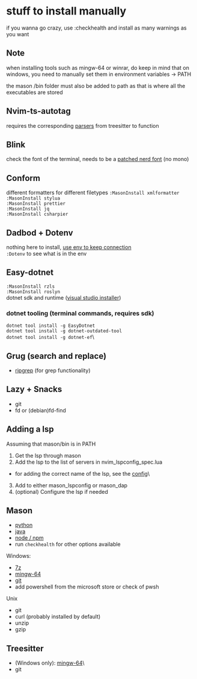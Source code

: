 # stuff to install manually

if you wanna go crazy, use :checkhealth and install as many warnings as you want

## Note
when installing tools such as mingw-64 or winrar, do keep in mind that on windows, you need to manually set them in environment variables -> PATH

the mason /bin folder must also be added to path as that is where all the executables are stored

## Nvim-ts-autotag
requires the corresponding [parsers](https://github.com/nvim-treesitter/nvim-treesitter?tab=readme-ov-file#supported-languages) from treesitter to function

## Blink
check the font of the terminal, needs to be a [patched nerd font](https://www.nerdfonts.com/font-downloads) (no mono)

## Conform
different formatters for different filetypes
```:MasonInstall xmlformatter```\
```:MasonInstall stylua```\
```:MasonInstall prettier```\
```:MasonInstall jq```\
```:MasonInstall csharpier```

## Dadbod + Dotenv
nothing here to install,
[use env to keep connection](https://github.com/kristijanhusak/vim-dadbod-ui)\
```:Dotenv``` to see what is in the env

## Easy-dotnet
```:MasonInstall rzls```\
```:MasonInstall roslyn```\
dotnet sdk and runtime ([visual studio installer](https://visualstudio.microsoft.com/downloads/))
### dotnet tooling (terminal commands, requires sdk)
```dotnet tool install -g EasyDotnet```\
```dotnet tool install -g dotnet-outdated-tool```\
```dotnet tool install -g dotnet-ef```\

## Grug (search and replace)
- [ripgrep](https://github.com/BurntSushi/ripgrep) (for grep functionality)

## Lazy + Snacks
- git
- fd or (debian)fd-find


## Adding a lsp
Assuming that mason/bin is in PATH
1. Get the lsp through mason
2. Add the lsp to the list of servers in nvim_lspconfig_spec.lua
  - for adding the correct name of the lsp, see the [config](https://github.com/neovim/nvim-lspconfig/blob/master/doc/configs.md)\
3. Add to either mason_lspconfig or mason_dap
4. (optional) Configure the lsp if needed

## Mason
- [python](https://www.python.org/downloads)
- [java](https://www.oracle.com/java/technologies/downloads)
- [node / npm](https://nodejs.org/en/download)
- run ```checkhealth``` for other options available

Windows:
- [7z](https://7-zip.org/)
- [mingw-64](https://www.mingw-w64.org/downloads)
- [git](https://git-scm.com/downloads)
- add powershell from the microsoft store or check of pwsh

Unix
- git
- curl (probably installed by default)
- unzip
- gzip

## Treesitter
- (Windows only): [mingw-64](https://www.mingw-w64.org/downloads)\
- git
